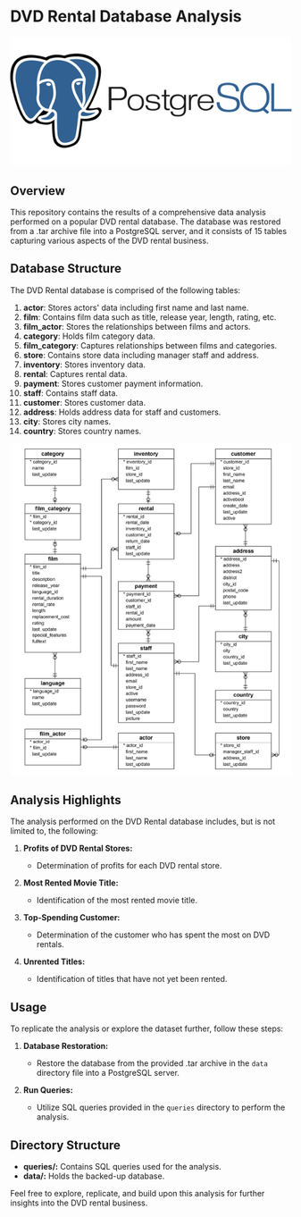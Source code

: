 # DVD Rental Database Analysis

![Postgres SQL](img/pgsql.png)

## Overview

This repository contains the results of a comprehensive data analysis performed on a popular DVD rental database. The database was restored from a .tar archive file into a PostgreSQL server, and it consists of 15 tables capturing various aspects of the DVD rental business.

## Database Structure

The DVD Rental database is comprised of the following tables:

1. **actor**: Stores actors' data including first name and last name.
2. **film**: Contains film data such as title, release year, length, rating, etc.
3. **film_actor**: Stores the relationships between films and actors.
4. **category**: Holds film category data.
5. **film_category**: Captures relationships between films and categories.
6. **store**: Contains store data including manager staff and address.
7. **inventory**: Stores inventory data.
8. **rental**: Captures rental data.
9. **payment**: Stores customer payment information.
10. **staff**: Contains staff data.
11. **customer**: Stores customer data.
12. **address**: Holds address data for staff and customers.
13. **city**: Stores city names.
14. **country**: Stores country names.

![erd](img/erd.png)

## Analysis Highlights

The analysis performed on the DVD Rental database includes, but is not limited to, the following:

1. **Profits of DVD Rental Stores:**
   - Determination of profits for each DVD rental store.

2. **Most Rented Movie Title:**
   - Identification of the most rented movie title.

3. **Top-Spending Customer:**
   - Determination of the customer who has spent the most on DVD rentals.

4. **Unrented Titles:**
   - Identification of titles that have not yet been rented.

## Usage

To replicate the analysis or explore the dataset further, follow these steps:

1. **Database Restoration:**
   - Restore the database from the provided .tar archive in the `data` directory file into a PostgreSQL server.

2. **Run Queries:**
   - Utilize SQL queries provided in the `queries` directory to perform the analysis.

## Directory Structure

- **queries/:** Contains SQL queries used for the analysis.
- **data/:** Holds the backed-up database.


Feel free to explore, replicate, and build upon this analysis for further insights into the DVD rental business.

